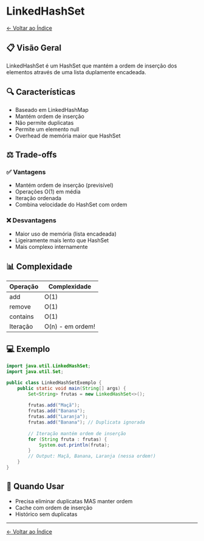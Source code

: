 # LinkedHashSet

[← Voltar ao Índice](../README.md)

## 📋 Visão Geral

LinkedHashSet é um HashSet que mantém a ordem de inserção dos elementos através de uma lista duplamente encadeada.

## 🔍 Características

- Baseado em LinkedHashMap
- Mantém ordem de inserção
- Não permite duplicatas
- Permite um elemento null
- Overhead de memória maior que HashSet

## ⚖️ Trade-offs

### ✅ Vantagens
- Mantém ordem de inserção (previsível)
- Operações O(1) em média
- Iteração ordenada
- Combina velocidade do HashSet com ordem

### ❌ Desvantagens
- Maior uso de memória (lista encadeada)
- Ligeiramente mais lento que HashSet
- Mais complexo internamente

## 📊 Complexidade

| Operação | Complexidade |
|----------|--------------|
| add | O(1) |
| remove | O(1) |
| contains | O(1) |
| Iteração | O(n) - em ordem! |

## 💻 Exemplo

```java
import java.util.LinkedHashSet;
import java.util.Set;

public class LinkedHashSetExemplo {
    public static void main(String[] args) {
        Set<String> frutas = new LinkedHashSet<>();
        
        frutas.add("Maçã");
        frutas.add("Banana");
        frutas.add("Laranja");
        frutas.add("Banana"); // Duplicata ignorada
        
        // Iteração mantém ordem de inserção
        for (String fruta : frutas) {
            System.out.println(fruta);
        }
        // Output: Maçã, Banana, Laranja (nessa ordem!)
    }
}
```

## 🎯 Quando Usar

- Precisa eliminar duplicatas MAS manter ordem
- Cache com ordem de inserção
- Histórico sem duplicatas

---

[← Voltar ao Índice](../README.md)
